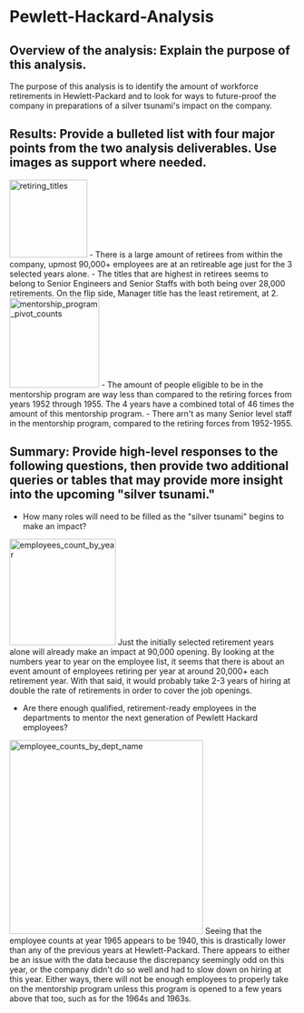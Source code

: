 # Pewlett-Hackard-Analysis

## Overview of the analysis: Explain the purpose of this analysis.
The purpose of this analysis is to identify the amount of workforce retirements in Hewlett-Packard and to look for ways to future-proof the company in preparations of a silver tsunami's impact on the company.

## Results: Provide a bulleted list with four major points from the two analysis deliverables. Use images as support where needed.

<img width="137" alt="retiring_titles" src="https://user-images.githubusercontent.com/68725398/101874431-e16a5300-3b56-11eb-9f66-50a6a3cb1823.png">
 - There is a large amount of retirees from within the company, upmost 90,000+ employees are at an retireable age just for the 3 selected years alone.
 - The titles that are highest in retirees seems to belong to Senior Engineers and Senior Staffs with both being over 28,000 retirements. On the flip side, Manager title has the least retirement, at 2.
 
 
 <img width="158" alt="mentorship_program_pivot_counts" src="https://user-images.githubusercontent.com/68725398/101874561-1b3b5980-3b57-11eb-81de-e355cf5779cc.png">
 - The amount of people eligible to be in the mentorship program are way less than compared to the retiring forces from years 1952 through 1955. The 4 years have a combined total of 46 times the amount of this mentorship program.
 - There arn't as many Senior level staff in the mentorship program, compared to the retiring forces from 1952-1955.
 
## Summary: Provide high-level responses to the following questions, then provide two additional queries or tables that may provide more insight into the upcoming "silver tsunami."

 - How many roles will need to be filled as the "silver tsunami" begins to make an impact?
 <img width="187" alt="employees_count_by_year" src="https://user-images.githubusercontent.com/68725398/101874689-5e95c800-3b57-11eb-8a9d-69703de46d17.png">
  Just the initially selected retirement years alone will already make an impact at 90,000 opening. By looking at the numbers year to year on the employee list, it seems that there is about an event amount of employees retiring per year at around 20,000+ each retirement year. With that said, it would probably take 2-3 years of hiring at double the rate of retirements in order to cover the job openings.
  
 
 - Are there enough qualified, retirement-ready employees in the departments to mentor the next generation of Pewlett Hackard employees?
 <img width="341" alt="employee_counts_by_dept_name" src="https://user-images.githubusercontent.com/68725398/101876497-73c02600-3b5a-11eb-9522-b6424f203704.png">
  Seeing that the employee counts at year 1965 appears to be 1940, this is drastically lower than any of the previous years at Hewlett-Packard. There appears to either be an issue with the data because the discrepancy seemingly odd on this year, or the company didn't do so well and had to slow down on hiring at this year. Either ways, there will not be enough employees to properly take on the mentorship program unless this program is opened to a few years above that too, such as for the 1964s and 1963s.
